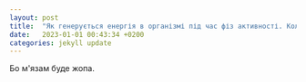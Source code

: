 ```yaml
---
layout: post
title:  "Як генерується енергія в організмі під час фіз активності. Коли і головне чому, потрібно їсти під час довгих тренувань, змагань чи витривалих пригод."
date:   2023-01-01 00:43:34 +0200
categories: jekyll update
---
```

Бо м'язам буде жопа.
